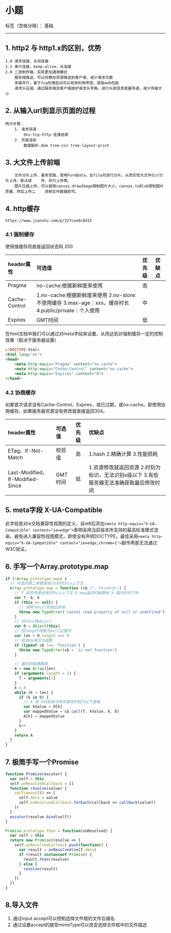 # 小题

标签（空格分隔）： 基础

---

## 1. http2 与 http1.x的区别，优势

    1.0 请求连接，关闭连接
    1.1 串行连接，keep-alive，长连接
    2.0 二进制传输，实现更加通用健壮
        服务端推送，可以将静态资源推送到客户端，减少请求次数
        多路并行，基于tcp的慢启动可以有效利用带宽，提高web性能
        请求头压缩，通过服务端及客户端维护请求头字典，进行头部信息差量传递，减少传输大小

## 2. 从输入url到显示页面的过程

    两大步骤：
        1. 请求资源
            dns-tcp-http-连接结束
        2. 页面渲染
            数据解析-dom tree-css tree-layout-print

## 3. 大文件上传前端

        文件分片上传，基本思路，使用FormData，及file对进行分片。从而实现大文件化小分片上传、断点续    传、并行上传等。
        图片压缩上传，可以使用canvas.drawImage限制图片大小，canvas.toBlob限制图片质量，然后上传二    进制文件数据即可。

## 4. http缓存

    https://www.jianshu.com/p/227cee9c8d15

### 4.1 强制缓存

使用强缓存则直接返回状态码 200

|header属性|可选值|优先级|优缺点
|:--|:--|:--|:--|
|Pragma|no-cache:根据新鲜度来使用|高|
|Cache-Control|1.no-cache:根据新鲜度来使用 2.no-store:不使用缓存 3.max-age：xxs，缓存时长 4.public/private：个人使用|中|
|Expires|GMT时间|低|

在html文档中我们可以通过对meta字段来设置，从而达到对强制缓存一定的控制效果（取决于服务器设置）

```html
<!DOCTYPE html>
<html lang="en">
<head>
    <meta http-equiv="Pragma" content="no-cache">
    <meta http-equiv="Cache-Control" content="no-cache">
    <meta http-equiv="Expires" content="0">
</head>
```

### 4.2 协商缓存

如果首次请求没有Cache-Control，Expires，或已过期，或no-cache。即使用协商缓存。如果服务器资源没有修改就直接返回304。

|header属性|可选值|优先级|优缺点
|:--|:--|:--|:--|
|ETag、If-Not-Match|校验值|高|1.hash 2.精确计算 3.性能损耗
|Last-Modified、If-Modified-Since|GMT时间|低|1.资源修改就返回资源 2.时刻为标识，无法识别s级以下 3.有些服务器无法准确获取最后修改时间

## 5. meta字段 X-UA-Compatible

此字段是对ie文档兼容性视图的定义，自ie8后添加```<meta http-equiv="X-UA-Compatible" content="ie=edge">```表明采用当前版本所支持的最高标准模式渲染。避免进入兼容性视图模式，即使没有声明DOCTYPE。最佳采用```<meta http-equiv="X-UA-Cpmpatible" content="ie=edge,chrome=1">```副作用是无法通过W3C验证。

## 6. 手写一个Array.prototype.map

```javascript
if (!Array.prototype.map) {
  // 可选的第二参数是执行cb的this上下文
  Array.prototype.map = function (cb /*, thisArg*/) {
    // T 是否传递进来的this上下文 A map返回的新数组 k 遍历时的下标
    var T, A, k
    if (this == null) {
      // 调用为null时抛出异常
      throw new TypeError('cannot read property of null or undefined')
    }
    // 将this转object
    var O = Object(this)
    // 将length转换为unit32数字
    var len = O.length >>> 0
    // 检测cb是否为函数
    if (typeof cb !== 'function') {
      throw new TypeError(cb + 'is not function')
    }

    // 最后的结果数组
    A = new Array(len)
    if (arguments.length > 1) {
      T = arguments[1]
    }
    k = 0
    while (k < len) {
      if (k in O) {
        // k 是 O的自有可枚举属性时执行以下逻辑
        var kValue = O[k]
        var mappedValue = cb.call(T, kValue, k, O)
        A[k] = mappedValue
      }
      k++
    }
    return A
  }
}
```

## 7. 极简手写一个Promise

```javascript
function Promise(excutor) {
  var self = this
  self.onResolvedCallback = []
  function resolve(value) {
    setTimeout(() => {
      self.data = value
      self.onResolvedCallback.forEach(callback => callback(value))
    })
  }
  excutor(resolve.bind(self))
}

Promise.prototype.then = function(onResolved) {
  var self = this
  return new Promise(resolve => {
    self.onResolvedCallback.push(function() {
      var result = onResolved(self.data)
      if (result instanceof Promise) {
        result.then(resolve)
      } else {
        resolve(result)
      }
    })
  })
}
```

## 8.导入文件

 1. 通过input accept可以控制选择文件框的文件后缀名
 2. 通过设置accept的接受mimeType可以改变选择文件框中的文件描述

